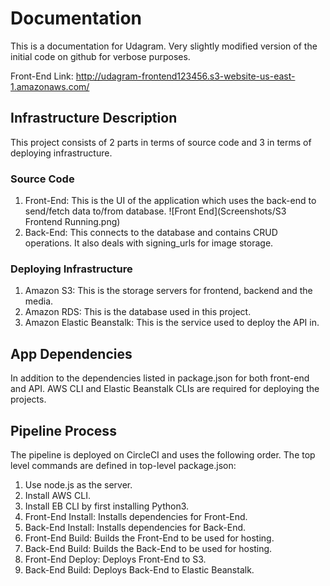 # Documentation

This is a documentation for Udagram. Very slightly modified version of the initial code on github for verbose purposes.

Front-End Link: http://udagram-frontend123456.s3-website-us-east-1.amazonaws.com/
## Infrastructure Description
This project consists of 2 parts in terms of source code and 3 in terms of deploying infrastructure.

### Source Code
1. Front-End: This is the UI of the application which uses the back-end to send/fetch data to/from database.
![Front End](Screenshots/S3 Frontend Running.png)
2. Back-End: This connects to the database and contains CRUD operations. It also deals with signing_urls for image storage.

### Deploying Infrastructure 
1. Amazon S3: This is the storage servers for frontend, backend and the media.
2. Amazon RDS: This is the database used in this project.
3. Amazon Elastic Beanstalk: This is the service used to deploy the API in.

## App Dependencies
In addition to the dependencies listed in package.json for both front-end and API. AWS CLI and Elastic Beanstalk CLIs are required for deploying the projects.

## Pipeline Process
The pipeline is deployed on CircleCI and uses the following order. The top level commands are defined in top-level package.json:

1. Use node.js as the server.
2. Install AWS CLI.
3. Install EB CLI by first installing Python3.
4. Front-End Install: Installs dependencies for Front-End.
5. Back-End Install: Installs dependencies for Back-End.
6. Front-End Build: Builds the Front-End to be used for hosting.
7. Back-End Build: Builds the Back-End to be used for hosting.
6. Front-End Deploy: Deploys Front-End to S3.
7. Back-End Build: Deploys Back-End to Elastic Beanstalk.